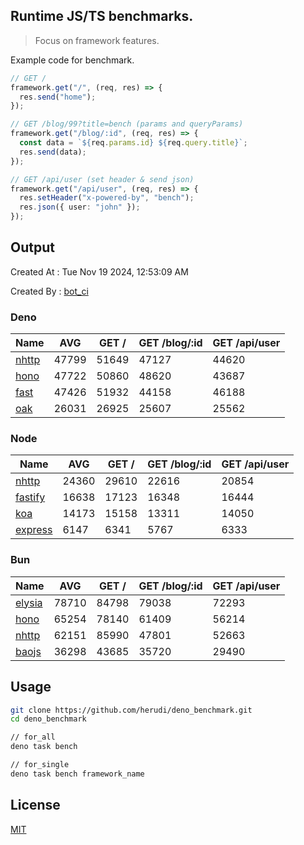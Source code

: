 ## Runtime JS/TS benchmarks.

> Focus on framework features.

Example code for benchmark.
```ts
// GET /
framework.get("/", (req, res) => {
  res.send("home");
});

// GET /blog/99?title=bench (params and queryParams)
framework.get("/blog/:id", (req, res) => {
  const data = `${req.params.id} ${req.query.title}`;
  res.send(data);
});

// GET /api/user (set header & send json)
framework.get("/api/user", (req, res) => {
  res.setHeader("x-powered-by", "bench");
  res.json({ user: "john" });
});
```

## Output
Created At : Tue Nov 19 2024, 12:53:09 AM

Created By : [bot_ci](https://github.com/herudi/deno_benchmarks/commits?author=github-actions%5Bbot%5D)


### Deno
|Name|AVG|GET /|GET /blog/:id|GET /api/user|
|----|----|----|----|----|
|[nhttp](https://github.com/nhttp/nhttp)|47799|51649|47127|44620|
|[hono](https://github.com/honojs/hono)|47722|50860|48620|43687|
|[fast](https://github.com/danteissaias/fast)|47426|51932|44158|46188|
|[oak](https://github.com/oakserver/oak)|26031|26925|25607|25562|
  


### Node
|Name|AVG|GET /|GET /blog/:id|GET /api/user|
|----|----|----|----|----|
|[nhttp](https://github.com/nhttp/nhttp)|24360|29610|22616|20854|
|[fastify](https://github.com/fastify/fastify)|16638|17123|16348|16444|
|[koa](https://github.com/koajs/koa)|14173|15158|13311|14050|
|[express](https://github.com/expressjs/express)|6147|6341|5767|6333|
  


### Bun
|Name|AVG|GET /|GET /blog/:id|GET /api/user|
|----|----|----|----|----|
|[elysia](https://github.com/elysiajs/elysia)|78710|84798|79038|72293|
|[hono](https://github.com/honojs/hono)|65254|78140|61409|56214|
|[nhttp](https://github.com/nhttp/nhttp)|62151|85990|47801|52663|
|[baojs](https://github.com/mattreid1/baojs)|36298|43685|35720|29490|
  



## Usage

```bash
git clone https://github.com/herudi/deno_benchmark.git
cd deno_benchmark

// for_all
deno task bench

// for_single
deno task bench framework_name
```

## License

[MIT](LICENSE)

